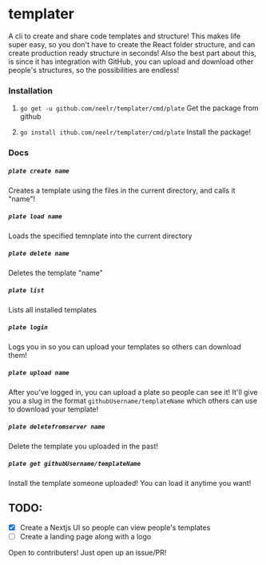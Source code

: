 # templater
A cli to create and share code templates and structure! This makes life super easy, so you don't have to create the React folder structure, and can create production ready structure in seconds! Also the best part about this, is since it has integration with GitHub, you can upload and download other people's structures, so the possibilities are endless!

### Installation


1. `go get -u github.com/neelr/templater/cmd/plate` Get the package from github

2. `go install ithub.com/neelr/templater/cmd/plate` Install the package!

### Docs

##### `plate create name`

Creates a template using the files in the current directory, and calls it "name"!


##### `plate load name`

Loads the specified temnplate into the current directory

##### `plate delete name`

Deletes the template "name"

##### `plate list`

Lists all installed templates

##### `plate login`

Logs you in so you can upload your templates so others can download them!

##### `plate upload name`

After you've logged in, you can upload a plate so people can see it! It'll give you a slug in the format `githubUsername/templateName` which others can use to download your template!

##### `plate deletefromserver name`

Delete the template you uploaded in the past!

##### `plate get githubUsername/templateName`

Install the template someone uploaded! You can load it anytime you want!


## TODO:
- [x] Create a Nextjs UI so people can view people's templates
- [ ] Create a landing page along with a logo

Open to contributers! Just open up an issue/PR!
